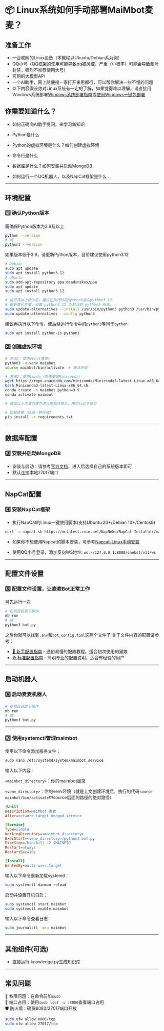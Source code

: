 # 📦 Linux系统如何手动部署MaiMbot麦麦？

## 准备工作

- 一台联网的Linux设备（本教程以Ubuntu/Debian系为例）
- QQ小号（QQ框架的使用可能导致qq被风控，严重（小概率）可能会导致账号封禁，强烈不推荐使用大号）
- 可用的大模型API
- 一个AI助手，网上随便搜一家打开来用都行，可以帮你解决一些不懂的问题
- 以下内容假设你对Linux系统有一定的了解，如果觉得难以理解，请直接用Windows系统部署[Windows系统部署指南](./manual_deploy_windows.md)或[使用Windows一键包部署](https://github.com/MaiM-with-u/MaiBot/releases/tag/EasyInstall-windows)

## 你需要知道什么？

- 如何正确向AI助手提问，来学习新知识

- Python是什么

- Python的虚拟环境是什么？如何创建虚拟环境

- 命令行是什么

- 数据库是什么？如何安装并启动MongoDB

- 如何运行一个QQ机器人，以及NapCat框架是什么

---

## 环境配置

### 1️⃣ **确认Python版本**

需确保Python版本为3.9及以上

```bash
python --version
# 或
python3 --version
```

如果版本低于3.9，请更新Python版本，目前建议使用python3.12

```bash
# Debian
sudo apt update
sudo apt install python3.12
# Ubuntu
sudo add-apt-repository ppa:deadsnakes/ppa
sudo apt update
sudo apt install python3.12

# 执行完以上命令后，建议在执行时将python3指向python3.12
# 更新替代方案，设置 python3.12 为默认的 python3 版本:
sudo update-alternatives --install /usr/bin/python3 python3 /usr/bin/python3.12 1
sudo update-alternatives --config python3
```
建议再执行以下命令，使后续运行命令中的`python3`等同于`python`
```bash
sudo apt install python-is-python3
```

### 2️⃣ **创建虚拟环境**

```bash
# 方法1：使用venv(推荐)
python3 -m venv maimbot
source maimbot/bin/activate  # 激活环境

# 方法2：使用conda（需先安装Miniconda）
wget https://repo.anaconda.com/miniconda/Miniconda3-latest-Linux-x86_64.sh
bash Miniconda3-latest-Linux-x86_64.sh
conda create -n maimbot python=3.9
conda activate maimbot

# 通过以上方法创建并进入虚拟环境后，再执行以下命令

# 安装依赖（任选一种环境）
pip install -r requirements.txt
```

---

## 数据库配置

### 3️⃣ **安装并启动MongoDB**

- 安装与启动：请参考[官方文档](https://www.mongodb.com/zh-cn/docs/manual/administration/install-on-linux/#std-label-install-mdb-community-edition-linux)，进入后选择自己的系统版本即可
- 默认连接本地27017端口

---

## NapCat配置

### 4️⃣ **安装NapCat框架**

- 执行NapCat的Linux一键使用脚本(支持Ubuntu 20+/Debian 10+/Centos9) 
```bash
curl -o napcat.sh https://nclatest.znin.net/NapNeko/NapCat-Installer/main/script/install.sh && sudo bash napcat.sh
```
- 如果你不想使用Napcat的脚本安装，可参考[Napcat-Linux手动安装](https://www.napcat.wiki/guide/boot/Shell-Linux-SemiAuto)

-  使用QQ小号登录，添加反向WS地址: `ws://127.0.0.1:8080/onebot/v11/ws`

---

## 配置文件设置

### 5️⃣ **配置文件设置，让麦麦Bot正常工作**
可先运行一次
```bash
# 在项目目录下操作
nb run
# 或
python3 bot.py
```
之后你就可以找到`.env`和`bot_config.toml`这两个文件了
关于文件内容的配置请参考：
- [🎀 新手配置指南](./installation_cute.md) - 通俗易懂的配置教程，适合初次使用的猫娘
- [⚙️ 标准配置指南](./installation_standard.md) - 简明专业的配置说明，适合有经验的用户

---

## 启动机器人

### 6️⃣ **启动麦麦机器人**

```bash
# 在项目目录下操作
nb run
# 或
python3 bot.py
```

---

### 7️⃣ **使用systemctl管理maimbot**

使用以下命令添加服务文件：

```bash
sudo nano /etc/systemd/system/maimbot.service
```

输入以下内容：

`<maimbot_directory>`：你的maimbot目录

`<venv_directory>`：你的venv环境（就是上文创建环境后，执行的代码`source maimbot/bin/activate`中source后面的路径的绝对路径）

```ini
[Unit]
Description=MaiMbot 麦麦
After=network.target mongod.service

[Service]
Type=simple
WorkingDirectory=<maimbot_directory>
ExecStart=<venv_directory>/python3 bot.py
ExecStop=/bin/kill -2 $MAINPID
Restart=always
RestartSec=10s

[Install]
WantedBy=multi-user.target
```

输入以下命令重新加载systemd：

```bash
sudo systemctl daemon-reload
```

启动并设置开机自启：

```bash
sudo systemctl start maimbot
sudo systemctl enable maimbot
```

输入以下命令查看日志：

```bash
sudo journalctl -xeu maimbot
```

---

## **其他组件(可选)**

- 直接运行 knowledge.py生成知识库

---

## 常见问题

🔧 权限问题：在命令前加`sudo`  
🔌 端口占用：使用`sudo lsof -i :8080`查看端口占用  
🛡️ 防火墙：确保8080/27017端口开放  

```bash
sudo ufw allow 8080/tcp
sudo ufw allow 27017/tcp
```
